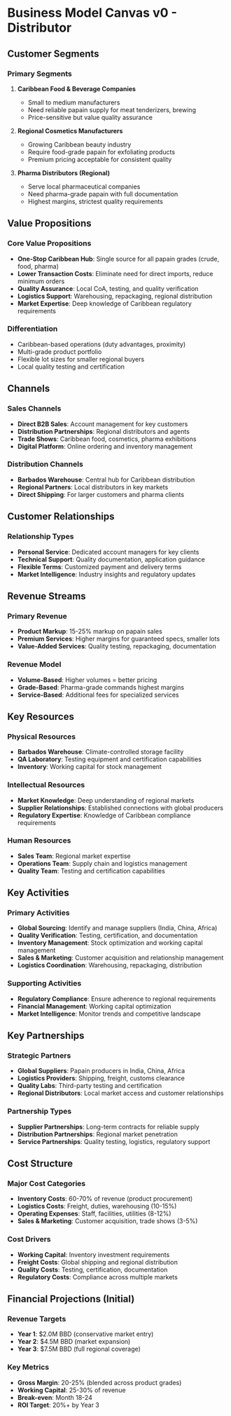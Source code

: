 # Business Model Canvas v0 - Distributor

## Customer Segments

### Primary Segments
1. **Caribbean Food & Beverage Companies**
   - Small to medium manufacturers
   - Need reliable papain supply for meat tenderizers, brewing
   - Price-sensitive but value quality assurance

2. **Regional Cosmetics Manufacturers**
   - Growing Caribbean beauty industry
   - Require food-grade papain for exfoliating products
   - Premium pricing acceptable for consistent quality

3. **Pharma Distributors (Regional)**
   - Serve local pharmaceutical companies
   - Need pharma-grade papain with full documentation
   - Highest margins, strictest quality requirements

## Value Propositions

### Core Value Propositions
- **One-Stop Caribbean Hub**: Single source for all papain grades (crude, food, pharma)
- **Lower Transaction Costs**: Eliminate need for direct imports, reduce minimum orders
- **Quality Assurance**: Local CoA, testing, and quality verification
- **Logistics Support**: Warehousing, repackaging, regional distribution
- **Market Expertise**: Deep knowledge of Caribbean regulatory requirements

### Differentiation
- Caribbean-based operations (duty advantages, proximity)
- Multi-grade product portfolio
- Flexible lot sizes for smaller regional buyers
- Local quality testing and certification

## Channels

### Sales Channels
- **Direct B2B Sales**: Account management for key customers
- **Distribution Partnerships**: Regional distributors and agents
- **Trade Shows**: Caribbean food, cosmetics, pharma exhibitions
- **Digital Platform**: Online ordering and inventory management

### Distribution Channels
- **Barbados Warehouse**: Central hub for Caribbean distribution
- **Regional Partners**: Local distributors in key markets
- **Direct Shipping**: For larger customers and pharma clients

## Customer Relationships

### Relationship Types
- **Personal Service**: Dedicated account managers for key clients
- **Technical Support**: Quality documentation, application guidance
- **Flexible Terms**: Customized payment and delivery terms
- **Market Intelligence**: Industry insights and regulatory updates

## Revenue Streams

### Primary Revenue
- **Product Markup**: 15-25% markup on papain sales
- **Premium Services**: Higher margins for guaranteed specs, smaller lots
- **Value-Added Services**: Quality testing, repackaging, documentation

### Revenue Model
- **Volume-Based**: Higher volumes = better pricing
- **Grade-Based**: Pharma-grade commands highest margins
- **Service-Based**: Additional fees for specialized services

## Key Resources

### Physical Resources
- **Barbados Warehouse**: Climate-controlled storage facility
- **QA Laboratory**: Testing equipment and certification capabilities
- **Inventory**: Working capital for stock management

### Intellectual Resources
- **Market Knowledge**: Deep understanding of regional markets
- **Supplier Relationships**: Established connections with global producers
- **Regulatory Expertise**: Knowledge of Caribbean compliance requirements

### Human Resources
- **Sales Team**: Regional market expertise
- **Operations Team**: Supply chain and logistics management
- **Quality Team**: Testing and certification capabilities

## Key Activities

### Primary Activities
- **Global Sourcing**: Identify and manage suppliers (India, China, Africa)
- **Quality Verification**: Testing, certification, and documentation
- **Inventory Management**: Stock optimization and working capital management
- **Sales & Marketing**: Customer acquisition and relationship management
- **Logistics Coordination**: Warehousing, repackaging, distribution

### Supporting Activities
- **Regulatory Compliance**: Ensure adherence to regional requirements
- **Financial Management**: Working capital optimization
- **Market Intelligence**: Monitor trends and competitive landscape

## Key Partnerships

### Strategic Partners
- **Global Suppliers**: Papain producers in India, China, Africa
- **Logistics Providers**: Shipping, freight, customs clearance
- **Quality Labs**: Third-party testing and certification
- **Regional Distributors**: Local market access and customer relationships

### Partnership Types
- **Supplier Partnerships**: Long-term contracts for reliable supply
- **Distribution Partnerships**: Regional market penetration
- **Service Partnerships**: Quality testing, logistics, regulatory support

## Cost Structure

### Major Cost Categories
- **Inventory Costs**: 60-70% of revenue (product procurement)
- **Logistics Costs**: Freight, duties, warehousing (10-15%)
- **Operating Expenses**: Staff, facilities, utilities (8-12%)
- **Sales & Marketing**: Customer acquisition, trade shows (3-5%)

### Cost Drivers
- **Working Capital**: Inventory investment requirements
- **Freight Costs**: Global shipping and regional distribution
- **Quality Costs**: Testing, certification, documentation
- **Regulatory Costs**: Compliance across multiple markets

## Financial Projections (Initial)

### Revenue Targets
- **Year 1**: $2.0M BBD (conservative market entry)
- **Year 2**: $4.5M BBD (market expansion)
- **Year 3**: $7.5M BBD (full regional coverage)

### Key Metrics
- **Gross Margin**: 20-25% (blended across product grades)
- **Working Capital**: 25-30% of revenue
- **Break-even**: Month 18-24
- **ROI Target**: 20%+ by Year 3
